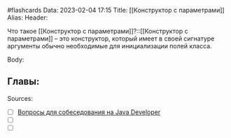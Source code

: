 #flashcards
Data: 2023-02-04 17:15
Title: [[Конструктор с параметрами]]
Alias:
Header:

Что такое [[Конструктор с параметрами]]?::[[Конструктор с параметрами]] – это конструктор, который имеет в своей сигнатуре аргументы обычно необходимые для инициализации полей класса.



Body:




Главы:
-


Sources:
- [ ] [Вопросы для собеседования на Java Developer](https://github.com/enhorse/java-interview/blob/master/README.md#%D0%9E%D0%9E%D0%9F)
- [ ] []()
- [ ] []()
